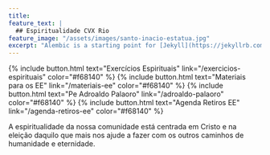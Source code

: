 ```yaml
---
title:
feature_text: |
  ## Espiritualidade CVX Rio
feature_image: "/assets/images/santo-inacio-estatua.jpg"
excerpt: "Alembic is a starting point for [Jekyll](https://jekyllrb.com/) projects. Rather than starting from scratch, this boilerplate is designed to get the ball rolling immediately. Install it, configure it, tweak it, push it."
---
```


{% include button.html text="Exercícios Espirituais" link="/exercicios-espirituais" color="#f68140" %} {% include button.html text="Materiais para os EE" link="/materiais-ee" color="#f68140" %} {% include button.html text="Pe Adroaldo Palaoro" link="/adroaldo-palaoro" color="#f68140" %} {% include button.html text="Agenda Retiros EE" link="/agenda-retiros-ee" color="#f68140" %}

A espiritualidade da nossa comunidade está centrada em Cristo e na eleição daquilo que mais nos ajude a fazer com os outros caminhos de humanidade e eternidade.